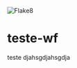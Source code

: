 ![Flake8](https://github.com/huine/teste-wf/workflows/Flake8/badge.svg)
# teste-wf

teste
djahsgdjahsgdja
